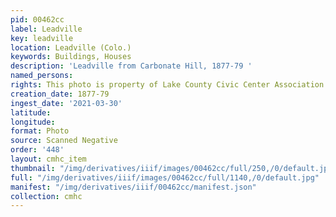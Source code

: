 ```yaml
---
pid: 00462cc
label: Leadville
key: leadville
location: Leadville (Colo.)
keywords: Buildings, Houses
description: 'Leadville from Carbonate Hill, 1877-79 '
named_persons: 
rights: This photo is property of Lake County Civic Center Association.
creation_date: 1877-79
ingest_date: '2021-03-30'
latitude: 
longitude: 
format: Photo
source: Scanned Negative
order: '448'
layout: cmhc_item
thumbnail: "/img/derivatives/iiif/images/00462cc/full/250,/0/default.jpg"
full: "/img/derivatives/iiif/images/00462cc/full/1140,/0/default.jpg"
manifest: "/img/derivatives/iiif/00462cc/manifest.json"
collection: cmhc
---
```

